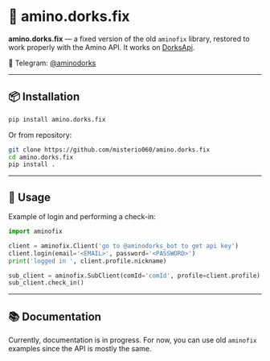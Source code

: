 # 🐷 amino.dorks.fix

**amino.dorks.fix** — a fixed version of the old `aminofix` library, restored to work properly with the Amino API. It works on [DorksApi](https://github.com/thatcelt/dorks_api).

📢 Telegram: [@aminodorks](https://t.me/aminodorks)

---

## 📦 Installation

```bash
pip install amino.dorks.fix
```

Or from repository:

```bash
git clone https://github.com/misterio060/amino.dorks.fix
cd amino.dorks.fix
pip install .
```

---

## 🔧 Usage

Example of login and performing a check-in:

```python
import aminofix

client = aminofix.Client('go to @aminodorks_bot to get api key')
client.login(email='<EMAIL>', password='<PASSWORD>')
print('logged in ', client.profile.nickname)

sub_client = aminofix.SubClient(comId='comId', profile=client.profile)
sub_client.check_in()
```

---

## 📚 Documentation

Currently, documentation is in progress.
For now, you can use old `aminofix` examples since the API is mostly the same.
